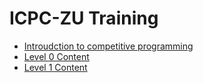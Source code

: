 # ICPC-ZU Training

- [Introudction to competitive programming](./Intro-to-competitive-programming.md)
- [Level 0 Content](./level-0/README.md)
- [Level 1 Content](./level-1/README.md)
